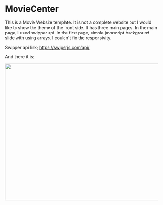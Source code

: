 # MovieCenter
This is a Movie Website template. It is not a complete website but I would like to show the theme of the front side. It has three main pages. In the main page, I used swipper api. In the first page, simple javascript background slide with using arrays. 
I couldn't fix the responsivity.

Swipper api link;
https://swiperjs.com/api/

And there it is;


<img src="https://github.com/MortuusestChe/MovieCenter/blob/main/Animated%20GIF-downsized_large.gif" width="1000" height="450"/>
